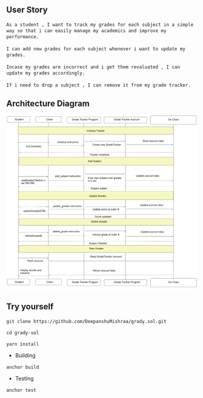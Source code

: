 ## User Story
```
As a student , I want to track my grades for each subject in a simple way so that i can easily manage my academics and improve my performance.

I can add new grades for each subject whenever i want to update my grades.

Incase my grades are incorrect and i get them revaluated , I can update my grades accordingly.

If i need to drop a subject , I can remove it from my grade tracker.
```


## Architecture Diagram

![Architecture Diagram](grady-sol.png)

## Try yourself

```
git clone https://github.com/DeepanshuMishraa/grady.sol.git
```

```
cd grady-sol
```

```
yarn install
```

- Building

```
anchor build
```

- Testing

```
anchor test
```
